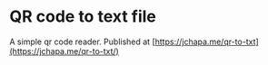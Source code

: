 # QR code to text file

A simple qr code reader. Published at [https://jchapa.me/qr-to-txt](https://jchapa.me/qr-to-txt/)
